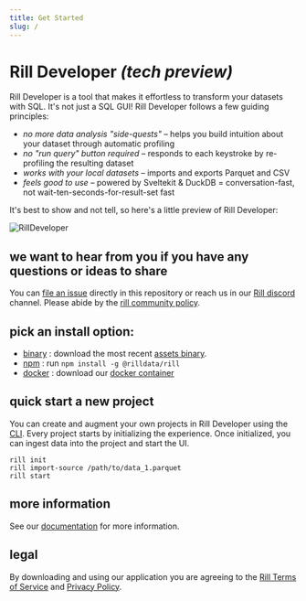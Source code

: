 ```yaml
---
title: Get Started
slug: /
---
```


# Rill Developer **_(tech preview)_**
Rill Developer is a tool that makes it effortless to transform your datasets with SQL. It's not just a SQL GUI! Rill Developer follows a few guiding principles:

- _no more data analysis "side-quests"_ – helps you build intuition about your dataset through automatic profiling
- _no "run query" button required_ – responds to each keystroke by re-profiling the resulting dataset
- _works with your local datasets_ – imports and exports Parquet and CSV
- _feels good to use_ – powered by Sveltekit & DuckDB = conversation-fast, not wait-ten-seconds-for-result-set fast

It's best to show and not tell, so here's a little preview of Rill Developer:

![RillDeveloper](https://user-images.githubusercontent.com/5587788/160640657-2b68a230-9dcb-4236-a6c8-df5263c33443.gif)

## we want to hear from you if you have any questions or ideas to share
You can [file an issue](https://github.com/rilldata/rill-developer/issues/new/choose) directly in this repository or reach us in our [Rill discord](https://bit.ly/3unvA05) channel. Please abide by the [rill community policy](https://github.com/rilldata/rill-developer/blob/main/COMMUNITY-POLICY.md).

## pick an install option:
- [binary](https://github.com/rilldata/rill-developer/blob/main/docs/install/binary.md) : download the most recent [assets binary](https://github.com/rilldata/rill-developer/releases).
- [npm](https://github.com/rilldata/rill-developer/blob/main/docs/install/npm.md) : run  `npm install -g @rilldata/rill`
- [docker](https://github.com/rilldata/rill-developer/blob/main/docs/install/docker.md) : download our [docker container](https://hub.docker.com/r/rilldata/rill-developer)

## quick start a new project
You can create and augment your own projects in Rill Developer using the [CLI](https://github.com/rilldata/rill-developer/blob/main/docs/cli.md). Every project starts by initializing the experience. Once initialized, you can ingest data into the project and start the UI.

```
rill init
rill import-source /path/to/data_1.parquet
rill start
```

## more information
See our [documentation](https://github.com/rilldata/rill-developer/blob/main/docs) for more information.

## legal
By downloading and using our application you are agreeing to the [Rill Terms of Service](https://www.rilldata.com/legal/tos) and [Privacy Policy](https://www.rilldata.com/legal/privacy).